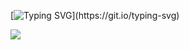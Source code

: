 [![Typing SVG](https://readme-typing-svg.herokuapp.com/?color=0d4b75&size=45&center=true&vCenter=true&width=1000&lines=Hi,+My+Name+Is+Kevin+DS+Wesselka;I'm+20+Years+Old;Be+Welcome+To+Browse+Here!)](https://git.io/typing-svg)

<img src="https://opensea.io/assets/matic/0x2953399124f0cbb46d2cbacd8a89cf0599974963/80390060030853805991279322829627921456173715833405309723844447999009675542529/">
